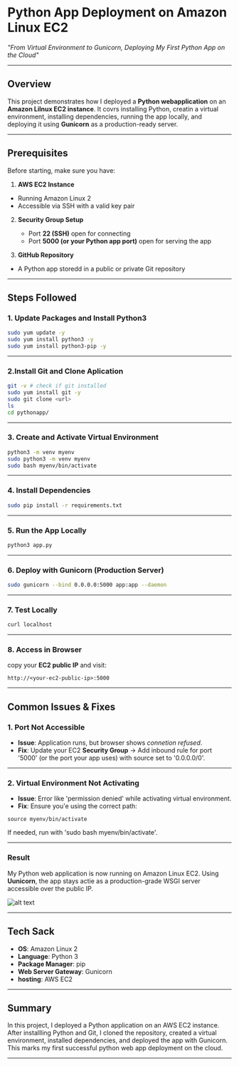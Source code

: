 # Python App Deployment on Amazon Linux EC2
*"From Virtual Environment to Gunicorn, Deploying My First Python App on the Cloud"*

---

## Overview
This project demonstrates how I deployed a **Python webapplication** on an **Amazon Lilnux EC2 instance**. It covrs installing Python, creatin a virtual environment, installing dependencies, running the app locally, and deploying it using **Gunicorn** as a production-ready server.

---

## Prerequisites
Before starting, make sure you have:
1. **AWS EC2 Instance**
  - Running Amazon Linux 2
  - Accessible via SSH with a valid key pair

2. **Security Group Setup**
   - Port **22 (SSH)** open for connecting
   - Port **5000 (or your Python app port)** open for serving the app

3. **GitHub Repository**
  - A Python app storedd in a public or private Git repository

---

## Steps Followed

### 1. Update Packages and Install Python3
```bash
sudo yum update -y
sudo yum install python3 -y
sudo yum install python3-pip -y
```
---

### 2.Install Git and Clone Aplication
```bash
git -v # check if git installed
sudo yum install git -y
sudo git clone <url>
ls
cd pythonapp/
```

---

### 3. Create and Activate Virtual Environment
```bash
python3 -m venv myenv
sudo python3 -m venv myenv
sudo bash myenv/bin/activate
```

---

### 4. Install Dependencies
```bash
sudo pip install -r requirements.txt
```

---

### 5. Run the App Locally
```bash
python3 app.py
```

---

### 6. Deploy with Gunicorn (Production Server)
```bash
sudo gunicorn --bind 0.0.0.0:5000 app:app --daemon
```

---
### 7. Test Locally
```bash
curl localhost
```

---

### 8. Access in Browser

copy your **EC2 public IP** and visit:
```
http://<your-ec2-public-ip>:5000
```

---

## Common Issues & Fixes

### 1. Port Not Accessible

* **Issue**: Application runs, but browser shows
*connetion refused*.
* **Fix**: Update your EC2 **Security Group** -> Add inbound rule for port '5000' (or the port your app uses) with source set to '0.0.0.0/0'.

---

### 2. Virtual Environment Not Activating

* **Issue**: Error like 'permission denied' while activating virtual environment.
* **Fix**: Ensure you'e using the correct path:

```
source myenv/bin/activate
```

If needed, run with 'sudo bash myenv/bin/activate'.

---

### Result
My Python web application is now running on Amazon Linux EC2. Using **Uunicorn**, the app stays actie as a production-grade WSGI server accessible over the public IP.

![alt text](image.png)

---

## Tech Sack

* **OS**: Amazon Linux 2
* **Language**: Python 3
* **Package Manager**: pip
* **Web Server Gateway**: Gunicorn
* **hosting**: AWS EC2

---

## Summary

In this project, I deployed a Python application on an AWS EC2 instance. After installling Python and Git, I cloned the repository, created a virtual environment, installed dependencies, and deployed the app with Gunicorn. This marks my first successful python web app deployment on the cloud.

---
